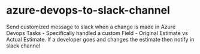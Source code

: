 # azure-devops-to-slack-channel
Send customized message to slack when a change is made in Azure Devops Tasks - Specifically handled a custom Field - Original Estimate vs Actual Estimate. If a developer goes and changes the estimate then notify in slack channel
